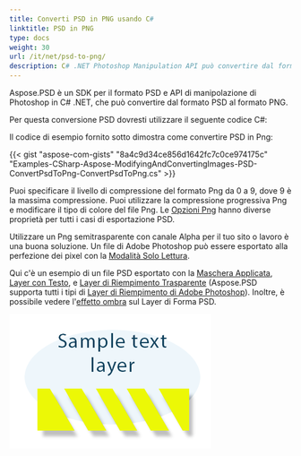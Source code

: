 ```yaml
---
title: Converti PSD in PNG usando C#
linktitle: PSD in PNG
type: docs
weight: 30
url: /it/net/psd-to-png/
description: C# .NET Photoshop Manipulation API può convertire dal formato PSD al formato PNG con il codice fornito in questo articolo.
---
```


Aspose.PSD è un SDK per il formato PSD e API di manipolazione di Photoshop in C# .NET, che può convertire dal formato PSD al formato PNG.

Per questa conversione PSD dovresti utilizzare il seguente codice C#:

Il codice di esempio fornito sotto dimostra come convertire PSD in Png:

{{< gist "aspose-com-gists" "8a4c9d34ce856d1642fc7c0ce974175c" "Examples-CSharp-Aspose-ModifyingAndConvertingImages-PSD-ConvertPsdToPng-ConvertPsdToPng.cs" >}}

Puoi specificare il livello di compressione del formato Png da 0 a 9, dove 9 è la massima compressione. Puoi utilizzare la compressione progressiva Png e modificare il tipo di colore del file Png. Le [Opzioni Png](https://reference.aspose.com/psd/net/aspose.psd.imageoptions/pngoptions) hanno diverse proprietà per tutti i casi di esportazione PSD.

Utilizzare un Png semitrasparente con canale Alpha per il tuo sito o lavoro è una buona soluzione. Un file di Adobe Photoshop può essere esportato alla perfezione dei pixel con la [Modalità Solo Lettura](https://reference.aspose.com/psd/net/aspose.psd.imageloadoptions/psdloadoptions/properties/readonlymode).

Qui c'è un esempio di un file PSD esportato con la [Maschera Applicata](https://docs.aspose.com/display/psdjava/Apply+Masking), [Layer con Testo](https://reference.aspose.com/psd/net/aspose.psd.fileformats.psd.layers/textlayer), e [Layer di Riempimento Trasparente](https://reference.aspose.com/psd/net/aspose.psd.fileformats.psd.layers.filllayers/filllayer) (Aspose.PSD supporta tutti i tipi di [Layer di Riempimento di Adobe Photoshop](https://docs.aspose.com/display/psdjava/Support+of+Fill+Layers)). Inoltre, è possibile vedere l'[effetto ombra](/it/net/shadow-effects-in-psd-file/) sul Layer di Forma PSD.

![da_fare:testo_alternativo_immagine](psd-to-png_1.png)
